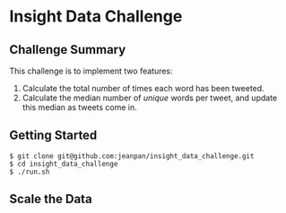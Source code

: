 Insight Data Challenge
===========================================================

## Challenge Summary

This challenge is to implement two features:

1. Calculate the total number of times each word has been tweeted.
2. Calculate the median number of *unique* words per tweet, and update this median as tweets come in. 

## Getting Started

```
$ git clone git@github.com:jeanpan/insight_data_challenge.git
$ cd insight_data_challenge
$ ./run.sh
```

## Scale the Data


